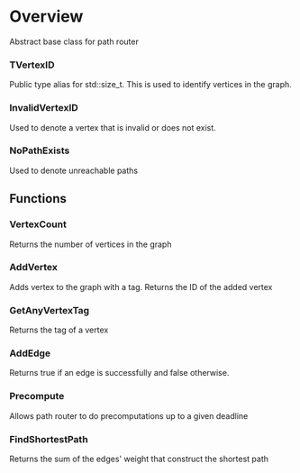 # Overview
Abstract base class for path router
### TVertexID
Public type alias for std::size_t. This is used to identify vertices in the graph.
### InvalidVertexID
Used to denote a vertex that is invalid or does not exist.
### NoPathExists
Used to denote unreachable paths

## Functions
### VertexCount
Returns the number of vertices in the graph
### AddVertex
Adds vertex to the graph with a tag. Returns the ID of the added vertex
### GetAnyVertexTag
Returns the tag of a vertex
### AddEdge
Returns true if an edge is successfully and false otherwise.
### Precompute
Allows path router to do precomputations up to a given deadline
### FindShortestPath
Returns the sum of the edges' weight that construct the shortest path
